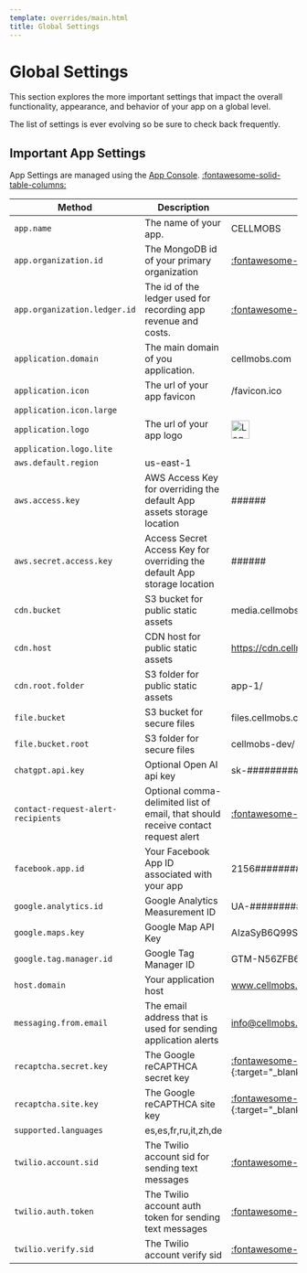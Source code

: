 ```yaml
---
template: overrides/main.html
title: Global Settings
---
```


# Global Settings

This section explores the more important settings that impact the overall functionality, appearance, and behavior of your app on a global level. 

The list of settings is ever evolving so be sure to check back frequently. 

## Important App Settings

App Settings are managed using the [App Console](/app-console/other-settings). [:fontawesome-solid-table-columns:](/app-console/other-settings) 

| Method      | Description                          | Sample |
| ----------- | ------------------------------------ | ----------------------|
|`app.name`|The name of your app. | CELLMOBS | 
|`app.organization.id`|The MongoDB id of your primary organization| [:fontawesome-regular-circle-question:](/app-console/manage-organizations "Locate your organization id") | 
|`app.organization.ledger.id`| The id of the ledger used for recording app revenue and costs. | [:fontawesome-regular-circle-question:](/app-console/manage-organizations "Learn more about Ledgers") | 
|`application.domain`| The main domain of you application. | cellmobs.com | 
|`application.icon`| The url of your app favicon | /favicon.ico | 
|`application.icon.large`|| | 
|`application.logo`| The url of your app logo | <img alt="Logo" src="https://cdn.cellmobs.com/2029399/static/images/android-icon-48x48.png" style="height:32px;"> | 
|`application.logo.lite`| | | 
|`aws.default.region`|us-east-1| | 
|`aws.access.key`  | AWS Access Key for overriding the default App assets storage location | ######  | 
|`aws.secret.access.key` | Access Secret Access Key for overriding the default App storage location | ###### | 
|`cdn.bucket` | S3 bucket for public static assets | media.cellmobs.com  | 
|`cdn.host` | CDN host for public static assets |  https://cdn.cellmobs.com | 
|`cdn.root.folder`| S3 folder for public static assets | app-1/ | 
|`file.bucket`| S3 bucket for secure files | files.cellmobs.com | 
|`file.bucket.root`| S3 folder for secure files|  cellmobs-dev/|  
|`chatgpt.api.key`| Optional Open AI api key| sk-################## | 
|`contact-request-alert-recipients`| Optional comma-delimited list of email, that should receive contact request alert | [:fontawesome-regular-circle-question:](/app-console/manage-leads "Learn more about Leads")| 
|`facebook.app.id`| Your Facebook App ID associated with your app | 2156##########| | 
|`google.analytics.id`| Google Analytics Measurement ID | UA-#########-1|  
|`google.maps.key`| Google Map API Key | AIzaSyB6Q99Sf_#################| | 
|`google.tag.manager.id`| Google Tag Manager ID | GTM-N56ZFB6| | 
|`host.domain`| Your application host |  www.cellmobs.com|  
|`messaging.from.email`| The email address that is used for sending application alerts | info@cellmobs.com| 
|`recaptcha.secret.key`| The Google reCAPTHCA secret key | [:fontawesome-regular-circle-question:](https://www.google.com/recaptcha/about/){:target="_blank"} | 
|`recaptcha.site.key`|The Google reCAPTHCA site key | [:fontawesome-regular-circle-question:](https://www.google.com/recaptcha/about/){:target="_blank"} | 
|`supported.languages`|es,es,fr,ru,it,zh,de| | 
|`twilio.account.sid`| The Twilio account sid for sending text messages | [:fontawesome-regular-circle-question:](/setup/message-templates/#text-message-templates) | 
|`twilio.auth.token`| The Twilio account auth token for sending text messages | [:fontawesome-regular-circle-question:](/setup/message-templates/#text-message-templates) | 
|`twilio.verify.sid`| The Twilio account verify sid |  [:fontawesome-regular-circle-question:](/setup/message-templates/#text-message-templates) | 

<br>
